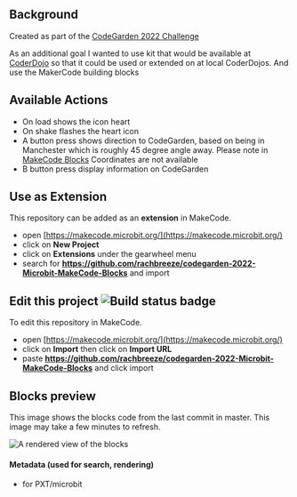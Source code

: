 ##  Background

Created as part of the [CodeGarden 2022 Challenge](https://umbraco.com/blog/join-the-codegarden-challenge/)

As an additional goal I wanted to use kit that would be available at [CoderDojo](https://coderdojo.com/) so that it could be used or extended on at local CoderDojos. And use the MakerCode building blocks

##  Available Actions
* On load shows the icon heart
* On shake flashes the heart icon
* A button press shows direction to CodeGarden, based on being in Manchester which is roughly 45 degree angle away. Please note in [MakeCode Blocks](https://makecode.microbit.org/#) Coordinates are not available 
* B button press display information on CodeGarden

## Use as Extension

This repository can be added as an **extension** in MakeCode.

* open [https://makecode.microbit.org/](https://makecode.microbit.org/)
* click on **New Project**
* click on **Extensions** under the gearwheel menu
* search for **https://github.com/rachbreeze/codegarden-2022-Microbit-MakeCode-Blocks** and import

## Edit this project ![Build status badge](https://github.com/rachbreeze/codegarden-2022/workflows/MakeCode/badge.svg)

To edit this repository in MakeCode.

* open [https://makecode.microbit.org/](https://makecode.microbit.org/)
* click on **Import** then click on **Import URL**
* paste **https://github.com/rachbreeze/codegarden-2022-Microbit-MakeCode-Blocks** and click import

## Blocks preview

This image shows the blocks code from the last commit in master.
This image may take a few minutes to refresh.

![A rendered view of the blocks](https://github.com/rachbreeze/codegarden-2022-Microbit-MakeCode-Blocks/raw/master/.github/makecode/blocks.png)

#### Metadata (used for search, rendering)

* for PXT/microbit
<script src="https://makecode.com/gh-pages-embed.js"></script><script>makeCodeRender("{{ site.makecode.home_url }}", "{{ site.github.owner_name }}/{{ site.github.repository_name }}");</script>
